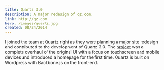 ```yaml
---
title: Quartz 3.0
description: A major redesign of qz.com.
link: http://qz.com
hero: /images/quartz.jpg
created: 08/24/2014
---
```


I joined the team at Quartz right as they were planning a major site redesign and contributed to the development of Quartz 3.0. The [project](http://qz.com/246831/quartz-has-a-new-look-and-for-the-first-time-a-homepage/
) was a complete overhaul of the original UI with a focus on touchscreen and mobile devices and introduced a homepage for the first time. Quartz is built on Wordpress with Backbone.js on the front-end.
